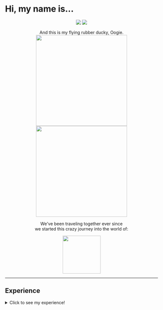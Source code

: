  # Hi, my name is...
<p align="center"> 
 
<img src="https://user-images.githubusercontent.com/96272858/158092528-41c19c45-42c5-4583-86c2-a095b58832e1.gif#gh-light-mode-only">
 
<img src="https://user-images.githubusercontent.com/96272858/158092524-702c68ac-8ab7-40e1-99fa-b0ce1c1d95f0.gif#gh-dark-mode-only">

</p>

<p align="center"> 
  And this is my flying rubber ducky, Oogie. <br>
 
  <img height="300rem" src="https://user-images.githubusercontent.com/96272858/158090308-406b0009-d2f0-4458-a7d0-d6b303b71bac.gif#gh-light-mode-only">
 
  <img height="300rem" src="https://user-images.githubusercontent.com/96272858/158090843-ea7b9dd4-919a-4907-9b67-44b44913e74f.gif#gh-dark-mode-only">

</p>



<p align="center">
We've been traveling together ever since <br>
we started this crazy journey into the world of:
</p>

<div align="center">
 
<img height="125rem" src="https://user-images.githubusercontent.com/96272858/158085536-2d5a082f-f554-4657-9710-52f56b8fe8a3.gif">
 
</div>

---

## Experience

<details>
 <br>
<summary>Click to see my experience!</summary>
<br>
<br>
 
 <div align="center"> 
  
  **I'm a full stack developer with over ten years of editing/photography experience whose worked with some of the biggest brands out there**
  
  <div align="center">
  
</details>



<!--
**Code-With-Kev/Code-With-Kev** is a ✨ _special_ ✨ repository because its `README.md` (this file) appears on your GitHub profile.

Here are some ideas to get you started:

- 🔭 I’m currently working on ...
- 🌱 I’m currently learning ...
- 👯 I’m looking to collaborate on ...
- 🤔 I’m looking for help with ...
- 💬 Ask me about ...![Uploading FullStack.gif…]()

- 📫 How to reach me: ...
- 😄 Pronouns: ...
- ⚡ Fun fact: ...
-->
